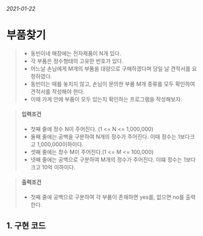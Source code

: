 ###### 2021-01-22
# 부품찾기

> - 동빈이네 매장에는 전자제품이 N개 있다.
> - 각 부품은 정수형태의 고유한 번호가 있다.
> - 어느날 손님에게 M개의 부품을 대량으로 구매하겠다며 당일 날 견적서를 요청하였다.
> - 동빈이는 때를 놓치지 않고, 손님이 문의한 부품 M개 종류를 모두 확인하여 견적서를 작성해야 한다.
> - 이때 가게 안에 부품이 모두 있는지 확인하는 프로그램을 작성해보자.

> #### 입력조건
> - 첫째 줄에 정수 N이 주어진다. (1 <= N <= 1,000,000)
> - 둘째 줄에는 공백을 구분하여 N개의 정수가 주어진다. 이때 정수는 1보다크고 1,000,000이하이다.
> - 셋째 줄에는 정수 M이 주어진다.(1 <= M <= 100,000)
> - 넷째 줄에는 공백으로 구분하여 M개의 정수가 주어진다. 이떄 정수는 1보다 크고 10억 이하이다.

> #### 출력조건
> - 첫째 줄에 공백으로 구분하여 각 부품이 존재하면 yes를, 없으면 no를 출력한다.


## 1. 구현 코드
```python
```